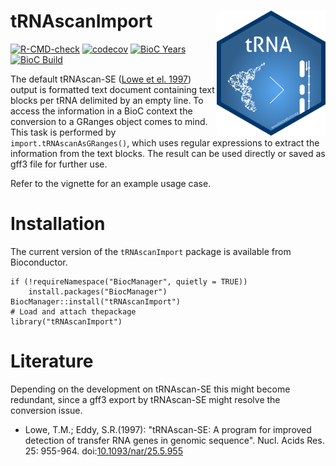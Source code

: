 # tRNAscanImport <img src="https://raw.githubusercontent.com/Bioconductor/BiocStickers/master/tRNA/tRNA.png" height="200" align="right">

<!-- badges: start -->
[![R-CMD-check](https://github.com/FelixErnst/tRNAscanImport/workflows/R-CMD-check/badge.svg)](https://github.com/FelixErnst/tRNAscanImport/actions/)
[![codecov](https://codecov.io/gh/FelixErnst/tRNAscanImport/branch/master/graph/badge.svg)](https://codecov.io/gh/FelixErnst/tRNAscanImport)
[![BioC Years](https://bioconductor.org/shields/years-in-bioc/tRNAscanImport.svg)](https://doi.org/doi:10.18129/B9.bioc.tRNAscanImport)
[![BioC Build](https://bioconductor.org/shields/build/release/bioc/tRNAdbImport.svg)](http://bioconductor.org/checkResults/release/bioc-LATEST/tRNAdbImport/)
<!-- badges: end -->



The default tRNAscan-SE ([Lowe et el. 1997](#Literature)) output is formatted text
document containing text blocks per tRNA delimited by an empty line. 
To access the information in a BioC context the conversion to a GRanges object 
comes to mind. This task is performed by `import.tRNAscanAsGRanges()`, which uses 
regular expressions to extract the information from the text blocks. The result
can be used directly or saved as gff3 file for further use.

Refer to the vignette for an example usage case.

# Installation

The current version of the `tRNAscanImport` package is available from Bioconductor.
 
```{r}
if (!requireNamespace("BiocManager", quietly = TRUE))
    install.packages("BiocManager")
BiocManager::install("tRNAscanImport")
# Load and attach thepackage
library("tRNAscanImport")
```

# Literature

Depending on the development on tRNAscan-SE this might become redundant, since
a gff3 export by tRNAscan-SE might resolve the conversion issue. 

- Lowe, T.M.; Eddy, S.R.(1997): "tRNAscan-SE: A program for 
improved detection of transfer RNA genes in genomic sequence". Nucl. Acids Res. 
25: 955-964. doi:[10.1093/nar/25.5.955](https://doi.org/10.1093/nar/25.5.955)
